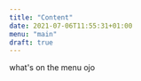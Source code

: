 ```yaml
---
title: "Content"
date: 2021-07-06T11:55:31+01:00
menu: "main"
draft: true
---
```


what's on the menu
ojo
